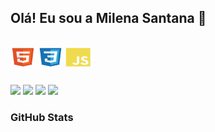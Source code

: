 ## Olá! Eu sou a Milena Santana 👋

<div style="display: inline_block">
      <br />
      <img
        align="center"
        alt="Mile-HTML"
        height="30"
        width="40"
        src="https://raw.githubusercontent.com/devicons/devicon/master/icons/html5/html5-original.svg"
      />
      <img
        align="center"
        alt="Mile-CSS"
        height="30"
        width="40"
        src="https://raw.githubusercontent.com/devicons/devicon/master/icons/css3/css3-original.svg"
      />
      <img
        align="center"
        alt="Mile-Js"
        height="30"
        width="40"
        src="https://raw.githubusercontent.com/devicons/devicon/master/icons/javascript/javascript-plain.svg"
      />
  </div>

  ##

  <div>
      <a
        href="https://www.youtube.com/@Milena.Msanta"
        target="_blank"
        ><img
          src="https://img.shields.io/badge/YouTube-FF0000?style=for-the-badge&logo=youtube&logoColor=white"
          target="_blank"
      /></a>
      <a href="https://www.instagram.com/milena.msanta/" target="_blank"
        ><img
          src="https://img.shields.io/badge/-Instagram-%23E4405F?style=for-the-badge&logo=instagram&logoColor=white"
          target="_blank"
      /></a>
      <a href="mailto:milena.msanta@gmail.com"
        ><img
          src="https://img.shields.io/badge/-Gmail-%23333?style=for-the-badge&logo=gmail&logoColor=white"
          target="_blank"
      /></a>
      <a
        href="https://www.linkedin.com/in/milena-de-matos-santana-56565a305/"
        target="_blank"
        ><img
          src="https://img.shields.io/badge/-LinkedIn-%230077B5?style=for-the-badge&logo=linkedin&logoColor=white"
          target="_blank"
      /></a>
    </div>
<h3 align="left">GitHub Stats</h3
![Milena's GitHub stats](https://github-readme-stats.vercel.app/api?username=Milena7qSantana&show_icons=true&theme=radical) <br>

    

